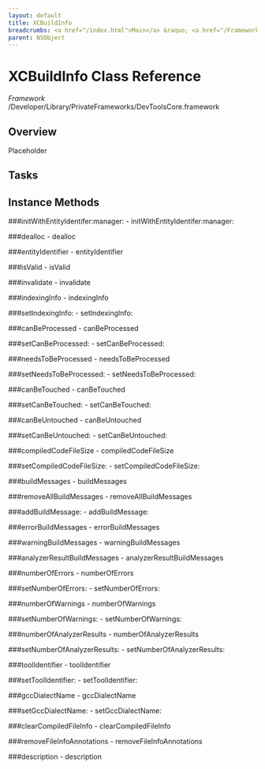 ```yaml
---
layout: default
title: XCBuildInfo
breadcrumbs: <a href="/index.html">Main</a> &raquo; <a href="/Frameworks.html">Framework</a> &raquo; <a href="/Frameworks/DevToolsCore.html">DevToolsCore</a> &raquo; XCBuildInfo
parent: NSObject 
---
```

# XCBuildInfo Class Reference

*Framework* /Developer/Library/PrivateFrameworks/DevToolsCore.framework

## Overview

Placeholder

## Tasks

## Instance Methods

<a name="-initWithEntityIdentifer:manager:"></a>
###initWithEntityIdentifer:manager:
    - initWithEntityIdentifer:manager:

<a name="-dealloc"></a>
###dealloc
    - dealloc

<a name="-entityIdentifier"></a>
###entityIdentifier
    - entityIdentifier

<a name="-isValid"></a>
###isValid
    - isValid

<a name="-invalidate"></a>
###invalidate
    - invalidate

<a name="-indexingInfo"></a>
###indexingInfo
    - indexingInfo

<a name="-setIndexingInfo:"></a>
###setIndexingInfo:
    - setIndexingInfo:

<a name="-canBeProcessed"></a>
###canBeProcessed
    - canBeProcessed

<a name="-setCanBeProcessed:"></a>
###setCanBeProcessed:
    - setCanBeProcessed:

<a name="-needsToBeProcessed"></a>
###needsToBeProcessed
    - needsToBeProcessed

<a name="-setNeedsToBeProcessed:"></a>
###setNeedsToBeProcessed:
    - setNeedsToBeProcessed:

<a name="-canBeTouched"></a>
###canBeTouched
    - canBeTouched

<a name="-setCanBeTouched:"></a>
###setCanBeTouched:
    - setCanBeTouched:

<a name="-canBeUntouched"></a>
###canBeUntouched
    - canBeUntouched

<a name="-setCanBeUntouched:"></a>
###setCanBeUntouched:
    - setCanBeUntouched:

<a name="-compiledCodeFileSize"></a>
###compiledCodeFileSize
    - compiledCodeFileSize

<a name="-setCompiledCodeFileSize:"></a>
###setCompiledCodeFileSize:
    - setCompiledCodeFileSize:

<a name="-buildMessages"></a>
###buildMessages
    - buildMessages

<a name="-removeAllBuildMessages"></a>
###removeAllBuildMessages
    - removeAllBuildMessages

<a name="-addBuildMessage:"></a>
###addBuildMessage:
    - addBuildMessage:

<a name="-errorBuildMessages"></a>
###errorBuildMessages
    - errorBuildMessages

<a name="-warningBuildMessages"></a>
###warningBuildMessages
    - warningBuildMessages

<a name="-analyzerResultBuildMessages"></a>
###analyzerResultBuildMessages
    - analyzerResultBuildMessages

<a name="-numberOfErrors"></a>
###numberOfErrors
    - numberOfErrors

<a name="-setNumberOfErrors:"></a>
###setNumberOfErrors:
    - setNumberOfErrors:

<a name="-numberOfWarnings"></a>
###numberOfWarnings
    - numberOfWarnings

<a name="-setNumberOfWarnings:"></a>
###setNumberOfWarnings:
    - setNumberOfWarnings:

<a name="-numberOfAnalyzerResults"></a>
###numberOfAnalyzerResults
    - numberOfAnalyzerResults

<a name="-setNumberOfAnalyzerResults:"></a>
###setNumberOfAnalyzerResults:
    - setNumberOfAnalyzerResults:

<a name="-toolIdentifier"></a>
###toolIdentifier
    - toolIdentifier

<a name="-setToolIdentifier:"></a>
###setToolIdentifier:
    - setToolIdentifier:

<a name="-gccDialectName"></a>
###gccDialectName
    - gccDialectName

<a name="-setGccDialectName:"></a>
###setGccDialectName:
    - setGccDialectName:

<a name="-clearCompiledFileInfo"></a>
###clearCompiledFileInfo
    - clearCompiledFileInfo

<a name="-removeFileInfoAnnotations"></a>
###removeFileInfoAnnotations
    - removeFileInfoAnnotations

<a name="-description"></a>
###description
    - description

